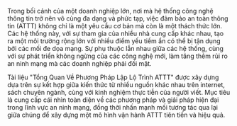 Trong bối cảnh của một doanh nghiệp lớn, nơi mà hệ thống công nghệ thông tin trở nên vô cùng đa dạng và phức tạp, việc đảm bảo an toàn thông tin (ATTT) không chỉ là một yêu cầu cơ bản mà còn là một thách thức lớn. Các hệ thống này, với sự tham gia của nhiều nhà cung cấp khác nhau, tạo ra một môi trường rộng lớn với nhiều điểm yếu tiềm ẩn có thể bị tận dụng bởi các mối đe dọa mạng. Sự phụ thuộc lẫn nhau giữa các hệ thống, cùng với sự phát triển không ngừng của các công nghệ mới, làm tăng thêm rủi ro an ninh mạng mà các doanh nghiệp phải đối mặt.

Tài liệu "Tổng Quan Về Phương Pháp Lập Lộ Trình ATTT" được xây dựng dựa trên sự kết hợp giữa kiến thức từ nhiều nguồn khác nhau trên internet, sách chuyên ngành, cùng với kinh nghiệm thực tiễn của người viết. Mục tiêu là cung cấp cái nhìn toàn diện về các phương pháp và giải pháp hiện đại trong lĩnh vực an ninh mạng, đồng thời nhấn mạnh mối tương tác qua lại giữa chúng để xây dựng một mô hình vận hành ATTT tiên tiến và hiệu quả.